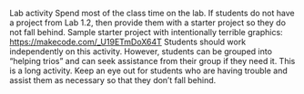 Lab activity
Spend most of the class time on the lab.
If students do not have a project from Lab 1.2, then provide them with a starter project so they do not fall behind.
Sample starter project with intentionally terrible graphics:
https://makecode.com/_U19ETmDoX64T
Students should work independently on this activity. However, students can be grouped into “helping trios” and can seek assistance from their group if they need it.
This is a long activity. Keep an eye out for students who are having trouble and assist them as necessary so that they don’t fall behind.
